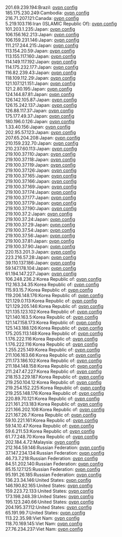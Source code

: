 201.69.239.194:Brazil: [ovpn config](vpn/201_69_239_194.ovpn)  
185.175.230.249:Cambodia: [ovpn config](vpn/185_175_230_249.ovpn)  
216.71.207.121:Canada: [ovpn config](vpn/216_71_207_121.ovpn)  
5.219.103.116:Iran (ISLAMIC Republic Of): [ovpn config](vpn/5_219_103_116.ovpn)  
101.203.1.235:Japan: [ovpn config](vpn/101_203_1_235.ovpn)  
106.156.162.213:Japan: [ovpn config](vpn/106_156_162_213.ovpn)  
106.159.231.146:Japan: [ovpn config](vpn/106_159_231_146.ovpn)  
111.217.244.215:Japan: [ovpn config](vpn/111_217_244_215.ovpn)  
113.154.20.59:Japan: [ovpn config](vpn/113_154_20_59.ovpn)  
113.155.117.160:Japan: [ovpn config](vpn/113_155_117_160.ovpn)  
114.149.117.192:Japan: [ovpn config](vpn/114_149_117_192.ovpn)  
114.175.232.177:Japan: [ovpn config](vpn/114_175_232_177.ovpn)  
116.82.239.43:Japan: [ovpn config](vpn/116_82_239_43.ovpn)  
118.109.112.29:Japan: [ovpn config](vpn/118_109_112_29.ovpn)  
121.107.121.151:Japan: [ovpn config](vpn/121_107_121_151.ovpn)  
121.2.80.195:Japan: [ovpn config](vpn/121_2_80_195.ovpn)  
124.144.87.81:Japan: [ovpn config](vpn/124_144_87_81.ovpn)  
126.142.105.87:Japan: [ovpn config](vpn/126_142_105_87.ovpn)  
126.15.242.137:Japan: [ovpn config](vpn/126_15_242_137.ovpn)  
126.88.117.37:Japan: [ovpn config](vpn/126_88_117_37.ovpn)  
175.177.49.37:Japan: [ovpn config](vpn/175_177_49_37.ovpn)  
180.196.0.126:Japan: [ovpn config](vpn/180_196_0_126.ovpn)  
1.33.40.156:Japan: [ovpn config](vpn/1_33_40_156.ovpn)  
202.95.57.123:Japan: [ovpn config](vpn/202_95_57_123.ovpn)  
207.65.204.208:Japan: [ovpn config](vpn/207_65_204_208.ovpn)  
210.159.232.70:Japan: [ovpn config](vpn/210_159_232_70.ovpn)  
210.237.60.113:Japan: [ovpn config](vpn/210_237_60_113.ovpn)  
219.100.37.110:Japan: [ovpn config](vpn/219_100_37_110.ovpn)  
219.100.37.118:Japan: [ovpn config](vpn/219_100_37_118.ovpn)  
219.100.37.119:Japan: [ovpn config](vpn/219_100_37_119.ovpn)  
219.100.37.126:Japan: [ovpn config](vpn/219_100_37_126.ovpn)  
219.100.37.165:Japan: [ovpn config](vpn/219_100_37_165.ovpn)  
219.100.37.166:Japan: [ovpn config](vpn/219_100_37_166.ovpn)  
219.100.37.169:Japan: [ovpn config](vpn/219_100_37_169.ovpn)  
219.100.37.174:Japan: [ovpn config](vpn/219_100_37_174.ovpn)  
219.100.37.177:Japan: [ovpn config](vpn/219_100_37_177.ovpn)  
219.100.37.179:Japan: [ovpn config](vpn/219_100_37_179.ovpn)  
219.100.37.190:Japan: [ovpn config](vpn/219_100_37_190.ovpn)  
219.100.37.2:Japan: [ovpn config](vpn/219_100_37_2.ovpn)  
219.100.37.24:Japan: [ovpn config](vpn/219_100_37_24.ovpn)  
219.100.37.29:Japan: [ovpn config](vpn/219_100_37_29.ovpn)  
219.100.37.54:Japan: [ovpn config](vpn/219_100_37_54.ovpn)  
219.100.37.56:Japan: [ovpn config](vpn/219_100_37_56.ovpn)  
219.100.37.81:Japan: [ovpn config](vpn/219_100_37_81.ovpn)  
219.100.37.90:Japan: [ovpn config](vpn/219_100_37_90.ovpn)  
220.153.201.3:Japan: [ovpn config](vpn/220_153_201_3.ovpn)  
223.216.57.28:Japan: [ovpn config](vpn/223_216_57_28.ovpn)  
39.110.137.186:Japan: [ovpn config](vpn/39_110_137_186.ovpn)  
59.147.178.104:Japan: [ovpn config](vpn/59_147_178_104.ovpn)  
61.194.147.227:Japan: [ovpn config](vpn/61_194_147_227.ovpn)  
106.248.236.2:Korea Republic of: [ovpn config](vpn/106_248_236_2.ovpn)  
112.163.34.35:Korea Republic of: [ovpn config](vpn/112_163_34_35.ovpn)  
115.93.15.7:Korea Republic of: [ovpn config](vpn/115_93_15_7.ovpn)  
119.206.148.176:Korea Republic of: [ovpn config](vpn/119_206_148_176.ovpn)  
121.129.0.113:Korea Republic of: [ovpn config](vpn/121_129_0_113.ovpn)  
121.129.205.146:Korea Republic of: [ovpn config](vpn/121_129_205_146.ovpn)  
121.135.123.102:Korea Republic of: [ovpn config](vpn/121_135_123_102.ovpn)  
121.140.163.5:Korea Republic of: [ovpn config](vpn/121_140_163_5.ovpn)  
121.147.158.173:Korea Republic of: [ovpn config](vpn/121_147_158_173.ovpn)  
125.143.188.126:Korea Republic of: [ovpn config](vpn/125_143_188_126.ovpn)  
175.205.113.148:Korea Republic of: [ovpn config](vpn/175_205_113_148.ovpn)  
1.176.222.116:Korea Republic of: [ovpn config](vpn/1_176_222_116.ovpn)  
1.176.222.116:Korea Republic of: [ovpn config](vpn/1_176_222_116.ovpn)  
1.255.225.149:Korea Republic of: [ovpn config](vpn/1_255_225_149.ovpn)  
211.106.163.66:Korea Republic of: [ovpn config](vpn/211_106_163_66.ovpn)  
211.173.186.102:Korea Republic of: [ovpn config](vpn/211_173_186_102.ovpn)  
211.184.148.158:Korea Republic of: [ovpn config](vpn/211_184_148_158.ovpn)  
211.247.47.227:Korea Republic of: [ovpn config](vpn/211_247_47_227.ovpn)  
218.153.229.187:Korea Republic of: [ovpn config](vpn/218_153_229_187.ovpn)  
219.250.104.12:Korea Republic of: [ovpn config](vpn/219_250_104_12.ovpn)  
219.254.152.225:Korea Republic of: [ovpn config](vpn/219_254_152_225.ovpn)  
219.255.148.176:Korea Republic of: [ovpn config](vpn/219_255_148_176.ovpn)  
220.89.70.121:Korea Republic of: [ovpn config](vpn/220_89_70_121.ovpn)  
221.161.213.183:Korea Republic of: [ovpn config](vpn/221_161_213_183.ovpn)  
221.166.202.108:Korea Republic of: [ovpn config](vpn/221_166_202_108.ovpn)  
221.167.26.7:Korea Republic of: [ovpn config](vpn/221_167_26_7.ovpn)  
59.10.221.161:Korea Republic of: [ovpn config](vpn/59_10_221_161.ovpn)  
59.14.10.47:Korea Republic of: [ovpn config](vpn/59_14_10_47.ovpn)  
59.6.211.53:Korea Republic of: [ovpn config](vpn/59_6_211_53.ovpn)  
61.77.248.70:Korea Republic of: [ovpn config](vpn/61_77_248_70.ovpn)  
202.184.4.72:Malaysia: [ovpn config](vpn/202_184_4_72.ovpn)  
212.164.59.146:Russian Federation: [ovpn config](vpn/212_164_59_146.ovpn)  
37.147.234.134:Russian Federation: [ovpn config](vpn/37_147_234_134.ovpn)  
46.73.7.218:Russian Federation: [ovpn config](vpn/46_73_7_218.ovpn)  
84.51.202.140:Russian Federation: [ovpn config](vpn/84_51_202_140.ovpn)  
85.15.127.125:Russian Federation: [ovpn config](vpn/85_15_127_125.ovpn)  
95.191.26.185:Russian Federation: [ovpn config](vpn/95_191_26_185.ovpn)  
136.23.34.146:United States: [ovpn config](vpn/136_23_34_146.ovpn)  
146.190.82.165:United States: [ovpn config](vpn/146_190_82_165.ovpn)  
159.223.72.133:United States: [ovpn config](vpn/159_223_72_133.ovpn)  
173.198.248.39:United States: [ovpn config](vpn/173_198_248_39.ovpn)  
195.123.240.66:United States: [ovpn config](vpn/195_123_240_66.ovpn)  
204.195.37.112:United States: [ovpn config](vpn/204_195_37_112.ovpn)  
65.191.99.7:United States: [ovpn config](vpn/65_191_99_7.ovpn)  
113.22.35.98:Viet Nam: [ovpn config](vpn/113_22_35_98.ovpn)  
118.70.169.145:Viet Nam: [ovpn config](vpn/118_70_169_145.ovpn)  
27.76.234.237:Viet Nam: [ovpn config](vpn/27_76_234_237.ovpn)  
